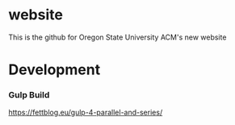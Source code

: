 # website
This is the github for Oregon State University ACM's new website


# Development

### Gulp Build
https://fettblog.eu/gulp-4-parallel-and-series/
